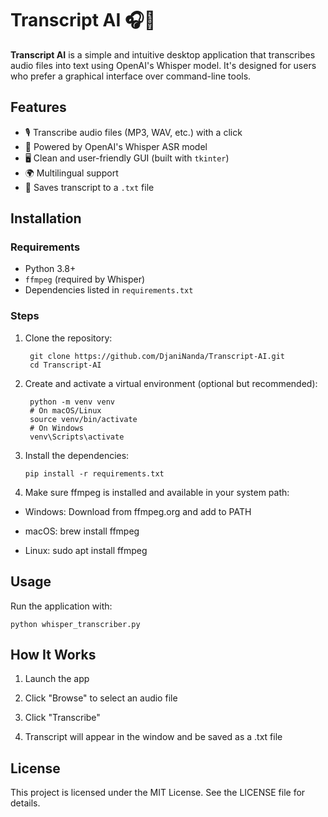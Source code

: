 # Transcript AI 🎧🧠

**Transcript AI** is a simple and intuitive desktop application that transcribes audio files into text using OpenAI's Whisper model. It's designed for users who prefer a graphical interface over command-line tools.

## Features

- 🎙️ Transcribe audio files (MP3, WAV, etc.) with a click
- 🧠 Powered by OpenAI's Whisper ASR model
- 🖥️ Clean and user-friendly GUI (built with `tkinter`)
- 🌍 Multilingual support
- 💾 Saves transcript to a `.txt` file

## Installation

### Requirements

- Python 3.8+
- `ffmpeg` (required by Whisper)
- Dependencies listed in `requirements.txt`

### Steps

1. Clone the repository:

        git clone https://github.com/DjaniNanda/Transcript-AI.git
        cd Transcript-AI 

2. Create and activate a virtual environment (optional but recommended):
 
        python -m venv venv
        # On macOS/Linux
        source venv/bin/activate
        # On Windows
        venv\Scripts\activate
  
3. Install the dependencies:
 
       pip install -r requirements.txt

4. Make sure ffmpeg is installed and available in your system path:

  - Windows: Download from ffmpeg.org and add to PATH
  
  - macOS: brew install ffmpeg
  
  - Linux: sudo apt install ffmpeg

## Usage
Run the application with:

    python whisper_transcriber.py  
    
## How It Works
  1. Launch the app
     
  2. Click "Browse" to select an audio file
     
  3. Click "Transcribe"
     
  4. Transcript will appear in the window and be saved as a .txt file
     
## License
This project is licensed under the MIT License. See the LICENSE file for details.
